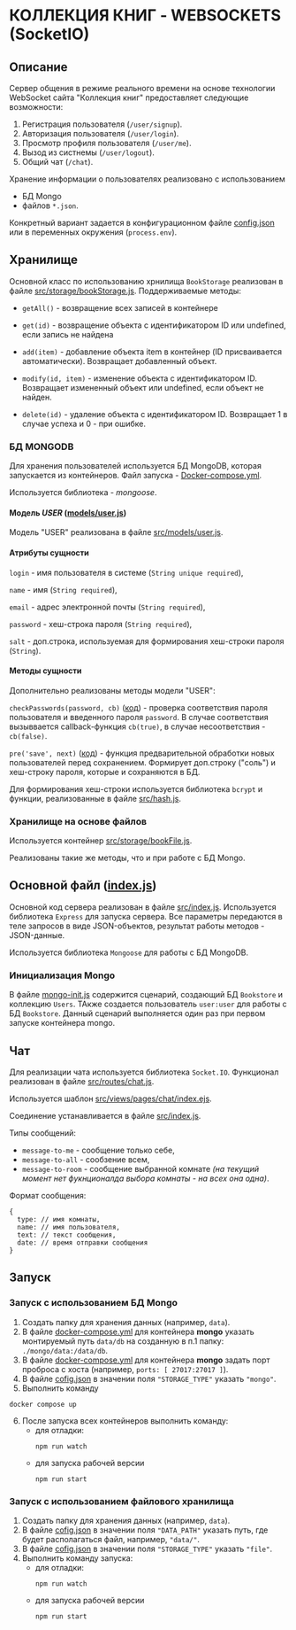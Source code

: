 # КОЛЛЕКЦИЯ КНИГ - WEBSOCKETS (SocketIO)

## Описание

Сервер общения в режиме реального времени на основе технологии WebSocket сайта "Коллекция книг" предоставляет следующие возможности:
1. Регистрация пользователя (`/user/signup`).
2. Авторизация пользователя (`/user/login`).
3. Просмотр профиля пользователя (`/user/me`).
4. Вызод из систнемы (`/user/logout`).
5. Общий чат (`/chat`).

Хранение информации о пользователях реализовано с использованием
- БД Mongo
- файлов `*.json`.

Конкретный вариант задается в конфигурационном файле [config.json](config.json) или в переменных окружения (`process.env`).


## Хранилище

Основной класс по использованию хрнилища `BookStorage` реализован в файле [src/storage/bookStorage.js](src/storage/bookStorage.js). Поддерживаемые методы:

- `getAll()` - возвращение всех записей в контейнере

- `get(id)` - возвращение объекта с идентификатором ID или undefined, если запись не найдена

- `add(item)` - добавление объекта item в контейнер (ID присваивается автоматически). Возвращает добавленный объект.

- `modify(id, item)` - изменение объекта с идентификатором ID. Возвращает измененный объект или undefined, если объект не найден.

- `delete(id)` - удаление объекта с идентификатором ID. Возвращает 1 в случае успеха и 0 - при ошибке. 

### БД MONGODB

Для хранения пользователей используется БД MongoDB, которая запускается из контейнеров.
Файл запуска - [Docker-compose.yml](Docker-compose.yml).

Используется библиотека - *mongoose*.

#### Модель *USER* ([models/user.js](src/models/user.js))


Модель "USER" реализована в файле [src/models/user.js](src/models/user.js).

#### Атрибуты сущности

`login` - имя пользователя в системе (`String unique required`),

`name` - имя (`String required`),

`email` - адрес электронной почты (`String required`),

`password` - хеш-строка пароля (`String required`),

`salt` - доп.строка, используемая для формирования хеш-строки пароля (`String`).


#### Методы сущности

Дополнительно реализованы методы модели "USER":

`checkPasswords(password, cb)` ([код](src/models/user.js#L29)) - проверка соответствия пароля пользователя и введенного пароля `password`. В случае соответствия вызыввается callback-функция `cb(true)`, в случае несоответствия - `cb(false)`.


`pre('save', next)` ([код](src/models/user.js#L39)) - функция предварительной обработки новых пользователей перед сохранением. Формирует доп.строку ("соль") и хеш-строку пароля, которые и сохраняются в БД. 

Для формирования хеш-строки используется библиотека `bcrypt` и функции, реализованные в файле [src/hash.js](src/hash.js).


### Хранилище на основе файлов

Используется контейнер [src/storage/bookFile.js](src/storage/bookFile.js).

Реализованы такие же методы, что и при работе с БД Mongo.


## Основной файл ([index.js](src/index.js))

Основной код сервера реализован в файле [src/index.js](src/index.js). Используется библиотека `Express` для запуска сервера. Все параметры передаются в теле запросов в виде JSON-объектов, результат работы методов - JSON-данные.

Используется библиотека `Mongoose` для работы с БД MongoDB.

### Инициализация Mongo
В файле [mongo-init.js](mongo-init.js) содержится сценарий, создающий БД `Bookstore` и коллекцию `Users`. ТАкже создается пользователь `user:user` для работы с БД `Bookstore`. Данный сценарий выполняется один раз при первом запуске контейнера mongo.


## Чат

Для реализации чата используется библиотека `Socket.IO`. Функционал реализован в файле [src/routes/chat.js](src/routes/chat.js).

Используется шаблон [src/views/pages/chat/index.ejs](src/views/pages/chat/index.ejs).

Соединение устанавливается в файле [src/index.js](src/index.js#L95).

Типы сообщений:
- `message-to-me` - сообщение только себе,
- `message-to-all` - сообзение всем,
- `message-to-room` - сообщение выбранной комнате _(на текущий момент нет фукнционалда выбора комнаты - на всех она одна)_.

Формат сообщения:
```
{
  type: // имя комнаты,
  name: // имя пользователя,
  text: // текст сообщения,
  date: // время отправки сообщения
}
```

## Запуск


### Запуск с использованием БД Mongo

1. Создать папку для хранения данных (например, `data`).
2. В файле [docker-compose.yml](Docker-compose.yml) для контейнера __mongo__  указать монтируемый путь `data/db` на созданную в п.1 папку: `./mongo/data:/data/db`.
3. В файле [docker-compose.yml](Docker-compose.yml) для контейнера __mongo__  задать порт проброса с хоста (например, `ports: [ 27017:27017 ]`).
4. В файле [cofig.json](config.json) в значении поля `"STORAGE_TYPE"` указать `"mongo"`.
5. Выполнить команду
```
docker compose up
```
6. После запуска всех контейнеров выполнить команду:
   - для отладки:
     ```
     npm run watch
     ```
   - для запуска рабочей версии
     ```
     npm run start
     ``` 

### Запуск с использованием файлового хранилища

1. Создать папку для хранения данных (например, `data`).
2. В файле [cofig.json](config.json) в значении поля `"DATA_PATH"` указать путь, где будет располагаться файл, например, `"data/"`.
3. В файле [cofig.json](config.json) в значении поля `"STORAGE_TYPE"` указать `"file"`.
4. Выполнить команду запуска:
   - для отладки:
     ```
     npm run watch
     ```
   - для запуска рабочей версии
     ```
     npm run start
     ``` 